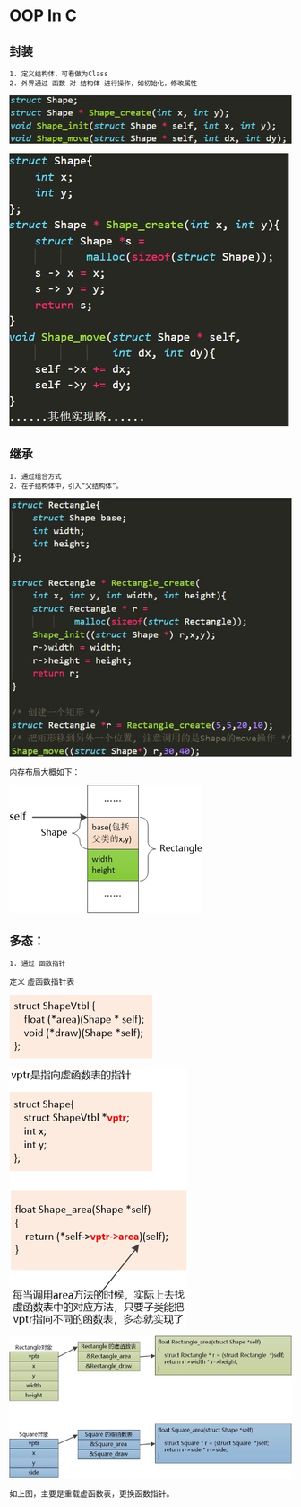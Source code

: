 # OOP In C

## 封装 
    1. 定义结构体，可看做为Class
    2. 外界通过 函数 对 结构体 进行操作，如初始化，修改属性




![](media/15508416756827.jpg)

![](media/15508416790115.jpg)


## 继承
    1. 通过组合方式
    2. 在子结构体中，引入“父结构体”。
    
![](media/15508416370349.jpg)

内存布局大概如下：
    
![](media/15508418438886.jpg)



## 多态：
    1. 通过 函数指针
    
定义 虚函数指针表

![](media/15508420482309.jpg)

![](media/15508420757557.jpg)

![](media/15508421077173.jpg)

如上图，主要是重载虚函数表，更换函数指针。